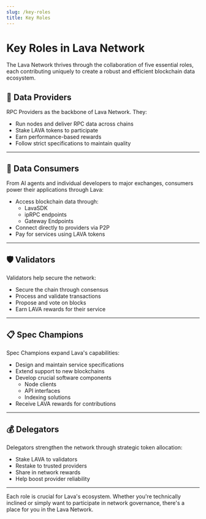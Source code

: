 ```yaml
---
slug: /key-roles
title: Key Roles
---
```

# **Key Roles in Lava Network** 

The Lava Network thrives through the collaboration of five essential roles, each contributing uniquely to create a robust and efficient blockchain data ecosystem. 

## 🔌 Data Providers
RPC Providers as the backbone of Lava Network. They:
- Run nodes and deliver RPC data across chains
- Stake LAVA tokens to participate
- Earn performance-based rewards
- Follow strict specifications to maintain quality

---

## 👥 Data Consumers
From AI agents and individual developers to major exchanges, consumers power their applications through Lava:
- Access blockchain data through:
  - LavaSDK
  - ipRPC endpoints 
  - Gateway Endpoints
- Connect directly to providers via P2P
- Pay for services using LAVA tokens

---

## 🛡️ Validators
Validators help secure the network:
- Secure the chain through consensus
- Process and validate transactions
- Propose and vote on blocks
- Earn LAVA rewards for their service

---

## 📋 Spec Champions
Spec Champions expand Lava's capabilities:
- Design and maintain service specifications
- Extend support to new blockchains
- Develop crucial software components
  - Node clients
  - API interfaces
  - Indexing solutions
- Receive LAVA rewards for contributions

---

## 💰 Delegators
Delegators strengthen the network through strategic token allocation:
- Stake LAVA to validators
- Restake to trusted providers
- Share in network rewards
- Help boost provider reliability

---

Each role is crucial for Lava's ecosystem. Whether you're technically inclined or simply want to participate in network governance, there's a place for you in the Lava Network.
